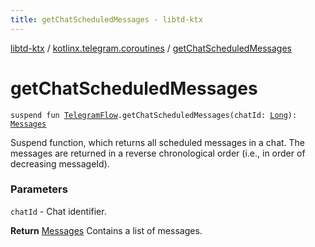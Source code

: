 ```yaml
---
title: getChatScheduledMessages - libtd-ktx
---
```


[libtd-ktx](../index.html) / [kotlinx.telegram.coroutines](index.html) / [getChatScheduledMessages](./get-chat-scheduled-messages.html)

# getChatScheduledMessages

`suspend fun `[`TelegramFlow`](../kotlinx.telegram.core/-telegram-flow/index.html)`.getChatScheduledMessages(chatId: `[`Long`](https://kotlinlang.org/api/latest/jvm/stdlib/kotlin/-long/index.html)`): `[`Messages`](https://tdlibx.github.io/td/docs/org/drinkless/td/libcore/telegram/TdApi.Messages.html)

Suspend function, which returns all scheduled messages in a chat. The messages are returned in a
reverse chronological order (i.e., in order of decreasing messageId).

### Parameters

`chatId` - Chat identifier.

**Return**
[Messages](https://tdlibx.github.io/td/docs/org/drinkless/td/libcore/telegram/TdApi.Messages.html) Contains a list of messages.

